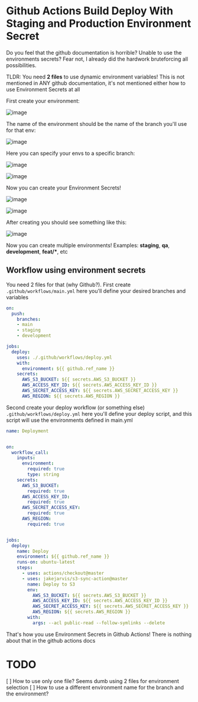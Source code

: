 # Github Actions Build Deploy With Staging and Production Environment Secret

Do you feel that the github documentation is horrible? 
Unable to use the environments secrets? 
Fear not, I already did the hardwork bruteforcing all possibilities.

TLDR:
You need **2 files** to use dynamic environment variables! This is not mentioned in ANY github documentation, it's not mentioned either how to use Environment Secrets at all

First create your environment:

![image](https://user-images.githubusercontent.com/15200079/168071603-4dc8540a-ae65-4153-b987-21eb6a7365cd.png)


The name of the environment should be the name of the branch you'll use for that env:

![image](https://user-images.githubusercontent.com/15200079/168072238-fbb527a4-5868-4293-a830-0fd0901076d2.png)

Here you can specify your envs to a specific branch:

![image](https://user-images.githubusercontent.com/15200079/168072341-06ce4581-daab-44c1-93a0-9656b2dfe16d.png)

![image](https://user-images.githubusercontent.com/15200079/168072394-5afce27c-2913-4b6b-b7df-d07da41d642a.png)

Now you can create your Environment Secrets!

![image](https://user-images.githubusercontent.com/15200079/168072447-4dd7340b-76f2-41d3-b50e-7178d7cd5d03.png)

![image](https://user-images.githubusercontent.com/15200079/168072654-d9c1f5dd-7f7b-466d-bc2e-c3d54b7de7ff.png)

After creating you should see something like this:

![image](https://user-images.githubusercontent.com/15200079/168072727-ececb7f7-68ab-43f8-8033-86c9200db7c5.png)

Now you can create multiple environments! Examples: **staging**, **qa**, **development**, **feat/\***, etc

## Workflow using environment secrets

You need 2 files for that (why Github?). First create `.github/workflows/main.yml` here you'll define your desired branches and variables

```yaml
on:
  push:
    branches:
    - main
    - staging
    - development

jobs:  
  deploy:
    uses: ./.github/workflows/deploy.yml
    with:
      environment: ${{ github.ref_name }}
    secrets:
      AWS_S3_BUCKET: ${{ secrets.AWS_S3_BUCKET }}
      AWS_ACCESS_KEY_ID: ${{ secrets.AWS_ACCESS_KEY_ID }}
      AWS_SECRET_ACCESS_KEY: ${{ secrets.AWS_SECRET_ACCESS_KEY }}
      AWS_REGION: ${{ secrets.AWS_REGION }}
```

Second create your deploy workflow (or something else) `.github/workflows/deploy.yml` here you'll define your deploy script, and this script will use the environments defined in main.yml

```yaml
name: Deployment


on:
  workflow_call:
    inputs:
      environment:
        required: true
        type: string
    secrets:
      AWS_S3_BUCKET:
        required: true
      AWS_ACCESS_KEY_ID:
        required: true
      AWS_SECRET_ACCESS_KEY:
        required: true
      AWS_REGION:
        required: true


jobs:
  deploy:
    name: Deploy
    environment: ${{ github.ref_name }}
    runs-on: ubuntu-latest
    steps:
      - uses: actions/checkout@master
      - uses: jakejarvis/s3-sync-action@master
        name: Deploy to S3
        env:
          AWS_S3_BUCKET: ${{ secrets.AWS_S3_BUCKET }}
          AWS_ACCESS_KEY_ID: ${{ secrets.AWS_ACCESS_KEY_ID }}
          AWS_SECRET_ACCESS_KEY: ${{ secrets.AWS_SECRET_ACCESS_KEY }}
          AWS_REGION: ${{ secrets.AWS_REGION }}
        with:
          args: --acl public-read --follow-symlinks --delete
```

That's how you use Environment Secrets in Github Actions! There is nothing about that in the github actions docs

# TODO

[ ] How to use only one file? Seems dumb using 2 files for environment selection
[ ] How to use a different environment name for the branch and the environment?
